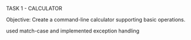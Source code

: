 TASK 1 - CALCULATOR

Objective: Create a command-line calculator supporting basic operations.

used match-case and implemented exception handling
